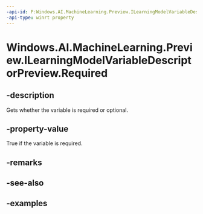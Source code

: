 ```yaml
---
-api-id: P:Windows.AI.MachineLearning.Preview.ILearningModelVariableDescriptorPreview.Required
-api-type: winrt property
---
```


<!-- Property syntax.
public bool Required { get; }
-->

# Windows.AI.MachineLearning.Preview.ILearningModelVariableDescriptorPreview.Required

## -description
Gets whether the variable is required or optional.

## -property-value
True if the variable is required.

## -remarks

## -see-also

## -examples

